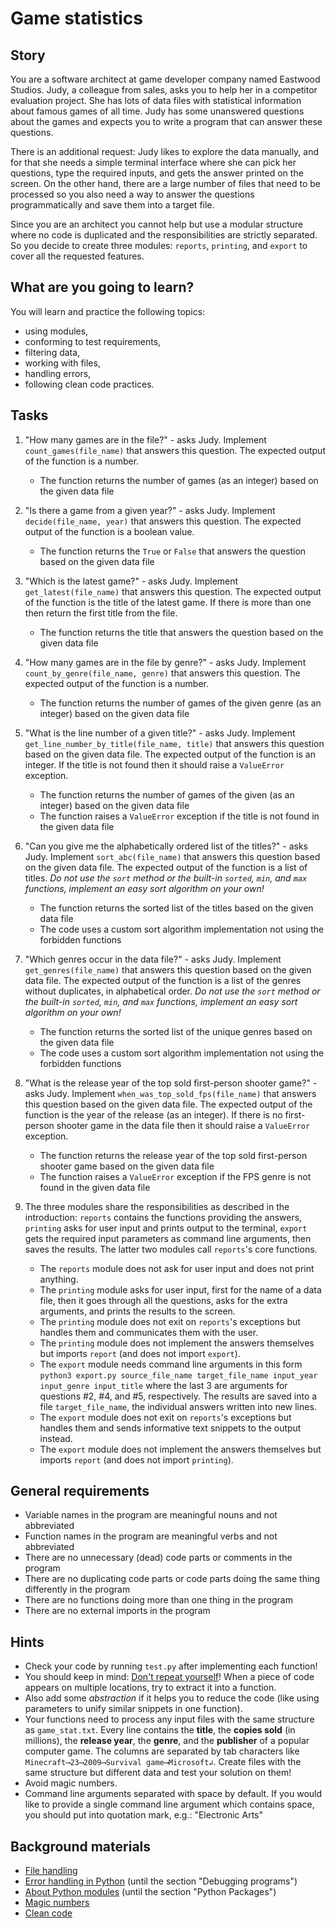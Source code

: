 # Game statistics

## Story

You are a software architect at game developer company named Eastwood Studios.
Judy, a colleague from sales, asks you to help her in a competitor
evaluation project. She has lots of data files with statistical
information about famous games of all time. Judy has some unanswered
questions about the games and expects you to write a program that
can answer these questions.

There is an additional request: Judy likes to explore the data
manually, and for that she needs a simple terminal interface
where she can pick her questions, type the required inputs, and
gets the answer printed on the screen. On the other hand,
there are a large number of files that need to be processed
so you also need a way to answer the questions programmatically
and save them into a target file.

Since you are an architect you cannot help
but use a modular structure where no code is duplicated and
the responsibilities are strictly separated. So you decide
to create three modules: `reports`, `printing`, and `export`
to cover all the requested features.


## What are you going to learn?

You will learn and practice the following topics:

- using modules,
- conforming to test requirements,
- filtering data,
- working with files,
- handling errors,
- following clean code practices.


## Tasks

1. "How many games are in the file?" - asks Judy. Implement `count_games(file_name)` that answers this question. The expected output of the function is a number.
    - The function returns the number of games (as an integer) based on the given data file

2. "Is there a game from a given year?" - asks Judy. Implement `decide(file_name, year)` that answers this question. The expected output of the function is a boolean value.
    - The function returns the `True` or `False` that answers the question based on the given data file

3. "Which is the latest game?" - asks Judy. Implement `get_latest(file_name)` that answers this question. The expected output of the function is the title of the latest game. If there is more than one then return the first title from the file.
    - The function returns the title that answers the question based on the given data file

4. "How many games are in the file by genre?" - asks Judy. Implement `count_by_genre(file_name, genre)` that answers this question. The expected output of the function is a number.
    - The function returns the number of games of the given genre (as an integer) based on the given data file

5. "What is the line number of a given title?" - asks Judy. Implement `get_line_number_by_title(file_name, title)` that answers this question based on the given data file. The expected output of the function is an integer. If the title is not found then it should raise a `ValueError` exception.
    - The function returns the number of games of the given (as an integer) based on the given data file
    - The function raises a `ValueError` exception if the title is not found in the given data file

6. "Can you give me the alphabetically ordered list of the titles?" - asks Judy. Implement `sort_abc(file_name)` that answers this question based on the given data file. The expected output of the function is a list of titles. _Do not use the `sort` method or the built-in `sorted`, `min`, and `max` functions, implement an easy sort algorithm on your own!_
    - The function returns the sorted list of the titles based on the given data file
    - The code uses a custom sort algorithm implementation not using the forbidden functions

7. "Which genres occur in the data file?" - asks Judy. Implement `get_genres(file_name)` that answers this question based on the given data file. The expected output of the function is a list of the genres without duplicates, in alphabetical order. _Do not use the `sort` method or the built-in `sorted`, `min`, and `max` functions, implement an easy sort algorithm on your own!_
    - The function returns the sorted list of the unique genres based on the given data file
    - The code uses a custom sort algorithm implementation not using the forbidden functions

8. "What is the release year of the top sold first-person shooter game?" - asks Judy. Implement `when_was_top_sold_fps(file_name)` that answers this question based on the given data file. The expected output of the function is the year of the release (as an integer). If there is no first-person shooter game in the data file then it should raise a `ValueError` exception.
    - The function returns the release year of the top sold first-person shooter game based on the given data file
    - The function raises a `ValueError` exception if the FPS genre is not found in the given data file

9. The three modules share the responsibilities as described in the introduction: `reports` contains the functions providing the answers, `printing` asks for user input and prints output to the terminal, `export` gets the required input parameters as command line arguments, then saves the results. The latter two modules call `reports`'s core functions.
    - The `reports` module does not ask for user input and does not print anything.
    - The `printing` module asks for user input, first for the name of a data file, then it goes through all the questions, asks for the extra arguments, and prints the results to the screen.
    - The `printing` module does not exit on `reports`'s exceptions but handles them and communicates them with the user.
    - The `printing` module does not implement the answers themselves but imports `report` (and does not import `export`).
    - The `export` module needs command line arguments in this form `python3 export.py source_file_name target_file_name input_year input_genre input_title` where the last 3 are arguments for questions #2, #4, and #5, respectively. The results are saved into a file `target_file_name`, the individual answers written into new lines.
    - The `export` module does not exit on `reports`'s exceptions but handles them and sends informative text snippets to the output instead.
    - The `export` module does not implement the answers themselves but imports `report` (and does not import `printing`).

## General requirements

- Variable names in the program are meaningful nouns and not abbreviated
- Function names in the program are meaningful verbs and not abbreviated
- There are no unnecessary (dead) code parts or comments in the program
- There are no duplicating code parts or code parts doing the same thing differently in the program
- There are no functions doing more than one thing in the program
- There are no external imports in the program

## Hints

- Check your code by running `test.py` after implementing each function!
- You should keep in mind: [Don't repeat yourself](https://en.wikipedia.org/wiki/Don%27t_repeat_yourself)!
  When a piece of code appears on multiple locations, try to extract it
  into a function.
- Also add some _abstraction_ if it helps you to reduce the code
  (like using parameters to unify similar snippets in one function).
- Your functions need to process any input files with the same structure
  as `game_stat.txt`. Every line contains the **title**, the **copies sold**
  (in millions), the **release year**, the **genre**, and the **publisher** of a
  popular computer game. The columns are separated by tab characters like
  `Minecraft⟶23⟶2009⟶Survival game⟶Microsoft↲`.
  Create files with the same structure but
  different data and test your solution on them!
- Avoid magic numbers.
- Command line arguments separated with space by default. If you would like to provide a single command line argument which contains space, you should put into quotation mark, e.g.: "Electronic Arts"


## Background materials

- <i class="far fa-exclamation"></i> [File handling](project/curriculum/materials/competencies/python-basics/python-file-handling.md.html)
- <i class="far fa-exclamation"></i> [Error handling in Python](https://python-textbok.readthedocs.io/en/stable/Errors_and_Exceptions.html) (until the section "Debugging programs")
- <i class="far fa-exclamation"></i> [About Python modules](https://realpython.com/python-modules-packages/) (until the section "Python Packages")
- <i class="far fa-exclamation"></i> [Magic numbers](project/curriculum/materials/competencies/clean-code/magic-numbers.md.html)
- <i class="far fa-exclamation"></i> [Clean code](project/curriculum/materials/competencies/clean-code.md.html)

